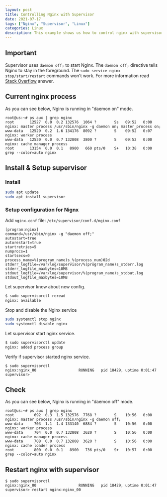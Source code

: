 ```yaml
---
layout: post
title: Controlling Nginx with Supervisor
date: 2021-07-17
tags: ["Nginx", "Supervisor", "Linux"]
categories: Linux
description: This example shows us how to control nginx with supervisor so when nginx goes down for whatever reason, supervisor will bring it up again as a "foreground" process not as a "daemon".
---
```


## Important

Supervisor uses `daemon off;` to start Nginx. The `daemon off;` directive tells Nginx to stay in the foreground. The `sudo service nginx stop/start/restart` commands won't work. For more information read [Stack Overflow](https://stackoverflow.com/questions/25970711/what-is-the-difference-between-nginx-daemon-on-off-option/34821579#34821579) answer.

## Current nginx process

As you can see below, Nginx is running in "daemon on" mode.

```
root@us:~# ps aux | grep nginx
root       12527  0.0  0.2 132576  1064 ?        Ss   09:52   0:00 nginx: master process /usr/sbin/nginx -g daemon on; master_process on;
www-data   12529  0.2  1.6 134176  8092 ?        S    09:52   0:07 nginx: worker process
www-data   12530  0.0  0.7 132808  3800 ?        S    09:52   0:00 nginx: cache manager process
root       13154  0.0  0.1   8900   660 pts/0    S+   10:38   0:00 grep --color=auto nginx
```

## Install & Setup supervisor

### Install

```bash
sudo apt update
sudo apt install supervisor
```

### Setup configuration for Nignx

Add `nginx.conf` file: `/etc/supervisor/conf.d/nginx.conf`

```
[program:nginx]
command=/usr/sbin/nginx -g "daemon off;"
autostart=true
autorestart=true
startretries=5
numprocs=1
startsecs=0
process_name=%(program_name)s_%(process_num)02d
stderr_logfile=/var/log/supervisor/%(program_name)s_stderr.log
stderr_logfile_maxbytes=10MB
stdout_logfile=/var/log/supervisor/%(program_name)s_stdout.log
stdout_logfile_maxbytes=10MB
```

Let supervisor know about new config.

```bash
$ sudo supervisorctl reread
nginx: available
```

Stop and disable the Nginx service

```bash
sudo systemctl stop nginx
sudo systemctl disable nginx
```

Let supervisor start nginx service.

```bash
$ sudo supervisorctl update
nginx: added process group
```

Verify if supervisor started nginx service.

```shell
$ sudo supervisorctl
nginx:nginx_00                   RUNNING   pid 18429, uptime 0:01:47
supervisor>
```

## Check

As you can see below, Nginx is running in "daemon off" mode.

```
root@us:~# ps aux | grep nginx
root         692  0.3  1.5 132576  7768 ?        S    10:56   0:00 nginx: master process /usr/sbin/nginx -g daemon off;
www-data     703  1.1  1.4 133140  6884 ?        S    10:56   0:00 nginx: worker process
www-data     704  0.0  0.7 132808  3620 ?        S    10:56   0:00 nginx: cache manager process
www-data     708  0.0  0.7 132808  3620 ?        S    10:56   0:00 nginx: cache loader process
root         800  0.0  0.1   8900   736 pts/0    S+   10:57   0:00 grep --color=auto nginx
```

## Restart nginx with supervisor

```shell
$ sudo supervisorctl
nginx:nginx_00                   RUNNING   pid 18429, uptime 0:01:47
supervisor> restart nginx:nginx_00
```
